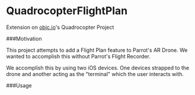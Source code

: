 QuadrocopterFlightPlan
======================

Extension on [objc.io](http://www.objc.io/issue-8/)'s Quadrocopter Project

###Motivation

This project attempts to add a Flight Plan feature to Parrot's AR Drone. We wanted to accomplish this without Parrot's Flight Recorder.

We accomplish this by using two iOS devices. One devices strapped to the drone and another acting as the "terminal" which the user interacts with.

###Usage
